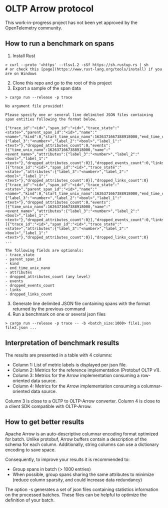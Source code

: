 # OLTP Arrow protocol

This work-in-progress project has not been yet approved by the OpenTelemetry community.

## How to run a benchmark on spans
1) Install Rust
```shell
> curl --proto '=https' --tlsv1.2 -sSf https://sh.rustup.rs | sh
# or check this [page](https://www.rust-lang.org/tools/install) if you are on Windows 
```
2) Clone this repo and go to the root of this project
3) Export a sample of the span data
```shell
> cargo run --release -p trace

No argument file provided!

Please specify one or several line delimited JSON files containing span entities following the format below.

{"trace_id":"<id>","span_id":"<id>","trace_state":"<state>","parent_span_id":"<id>","name":"<name>","kind":0,"start_time_unix_nano":1626371667388918000,"end_time_unix_nano":1626371667388918010,"attributes":{"label_3":"<number>","label_2":"<bool>","label_1":"<text>"},"dropped_attributes_count":0,"events":[{"time_unix_nano":1626371667388918000,"name":"<event_name>","attributes":{"label_3":"<number>","label_2":"<bool>","label_1":"<text>"},"dropped_attributes_count":0}],"dropped_events_count":0,"links":[{"trace_id":"<id>","span_id":"<id>","trace_state":"<state>","attributes":{"label_3":"<number>","label_2":"<bool>","label_1":"<text>"},"dropped_attributes_count":0}],"dropped_links_count":0}
{"trace_id":"<id>","span_id":"<id>","trace_state":"<state>","parent_span_id":"<id>","name":"<name>","kind":0,"start_time_unix_nano":1626371667388918000,"end_time_unix_nano":1626371667388918010,"attributes":{"label_3":"<number>","label_2":"<bool>","label_1":"<text>"},"dropped_attributes_count":0,"events":[{"time_unix_nano":1626371667388918000,"name":"<event_name>","attributes":{"label_3":"<number>","label_2":"<bool>","label_1":"<text>"},"dropped_attributes_count":0}],"dropped_events_count":0,"links":[{"trace_id":"<id>","span_id":"<id>","trace_state":"<state>","attributes":{"label_3":"<number>","label_2":"<bool>","label_1":"<text>"},"dropped_attributes_count":0}],"dropped_links_count":0}
...

The following fields are optionals:
- trace_state
- parent_span_id
- kind
- end_time_unix_nano
- attributes
- dropped_attributes_count (any level)
- events
- dropped_events_count
- links
- dropped_links_count
```
3) Generate line delimited JSON  file containing spans with the format returned by the previous command
4) Run a benchmark on one or several json files 
```shell
> cargo run --release -p trace -- -b <batch_size:1000> file1.json file2.json ...
```

## Interpretation of benchmark results

The results are presented in a table with 4 columns:
* Column 1: List of metric labels is displayed per json file.
* Column 2: Metrics for the reference implementation (Protobuf OLTP v1).
* Column 3: Metrics for the Arrow implementation consuming a row-oriented data source.
* Column 4: Metrics for the Arrow implementation consuming a columnar-oriented data source.

Column 3 is close to a OLTP to OLTP-Arrow converter. 
Column 4 is close to a client SDK compatible with OLTP-Arrow.

## How to get better results 

Apache Arrow is an auto-descriptive columnar encoding format optimized for batch. Unlike protobuf, Arrow buffers contain 
a description of the schema for each column. Additionally, string columns can use a dictionary encoding to save space.

Consequently, to improve your results it is recommended to:
* Group spans in batch (> 1000 entries)
* When possible, group spans sharing the same attributes to minimize (reduce column sparsity, and could increase data redundancy)  

The option -s generates a set of json files containing statistics information on the processed batches. These files can
be helpful to optimize the definition of your batch.